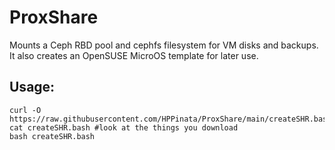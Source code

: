 # ProxShare
Mounts a Ceph RBD pool and cephfs filesystem for VM disks and backups.  
It also creates an OpenSUSE MicroOS template for later use.

## Usage:
```
curl -O https://raw.githubusercontent.com/HPPinata/ProxShare/main/createSHR.bash
cat createSHR.bash #look at the things you download
bash createSHR.bash
```
